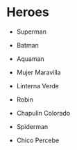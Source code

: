 # Heroes

* Superman
* Batman

* Aquaman
* Mujer Maravilla
* Linterna Verde
* Robin
* Chapulin Colorado
* Spiderman
* Chico Percebe
